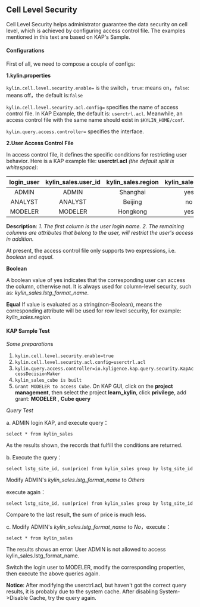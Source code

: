 ## Cell Level Security

Cell Level Security helps administrator guarantee the data security on cell level, which is achieved by configuring access control file. The examples mentioned in this text are based on KAP's Sample.

#### Configurations

First of all, we need to compose a couple of configs:

**1.kylin.properties**

```kylin.cell.level.security.enable=``` is the switch，```true```: means on，```false```: means off，the default is:```false```

```kylin.cell.level.security.acl.config=``` specifies the name of access control file. In KAP Example, the default is: ```userctrl.acl```. Meanwhile, an access control file with the same name should exist in ```$KYLIN_HOME/conf```.

```kylin.query.access.controller=``` specifies the interface.

**2.User Access Control File**

In access control file, it defines the specific conditions for restricting user behavior. Here is a KAP example file: **userctrl.acl** *(the default split is whitespace)*:

| **login_user** | **kylin_sales.user_id** | **kylin_sales.region** | **kylin_sales.price** | **kylin_sales.lstg_format_name** |
| :------------: | :---------------------: | :--------------------: | :-------------------: | :------------------------------: |
|     ADMIN      |          ADMIN          |        Shanghai        |          yes          |               yes                |
|    ANALYST     |         ANALYST         |        Beijing         |          no           |               yes                |
|    MODELER     |         MODELER         |        Hongkong        |          yes          |                no                |


**Description**: *1. The first column is the user login name. 2. The remaining columns are attributes that belong to the user, will restrict the user's access in addition.*

At present, the access control file only supports two expressions, i.e. *boolean* and *equal*.


**Boolean**

A boolean value of yes indicates that the corresponding user can access the column, otherwise not. It  is always used for column-level security, such as: *kylin_sales.lstg_format_name*.

**Equal**
If value is evaluated as a string(non-Boolean), means the corresponding attribute will be used for row level security, for example: *kylin_sales.region*.

#### KAP Sample Test

*Some preparation*s

1. ```kylin.cell.level.security.enable=true```
2. ```kylin.cell.level.security.acl.config=userctrl.acl```
3. ```kylin.query.access.controller=io.kyligence.kap.query.security.KapAccessDecisionMaker```
4. `kylin_sales_cube is built`
5. `Grant MODELER to access Cube`. On KAP GUI, click on the **project management**, then select the project **learn_kylin**, click **privilege**, add grant: **MODELER** , **Cube query**

*Query Test*

a. ADMIN login KAP, and execute query：

```select * from kylin_sales```

As the results shown,  the records that fulfill the conditions are returned.

b. Execute the query：

```select lstg_site_id, sum(price) from kylin_sales group by lstg_site_id```

Modify ADMIN's *kylin_sales.lstg_format_name* to *Others*

execute again：

```select lstg_site_id, sum(price) from kylin_sales group by lstg_site_id```

Compare to the last result, the sum of price is much less.

c. Modify ADMIN's *kylin_sales.lstg_format_name* to *No*，execute：

```select * from kylin_sales```

The results shows an error: User ADMIN is not allowed to access kylin_sales.lstg_format_name.

Switch the login user to MODELER, modify the corresponding properties, then execute the above queries again.

**Notice**: After modifying the userctrl.acl, but haven't got the correct query results, it is probably due to the system cache. After disabling System->Disable Cache, try the query again. 